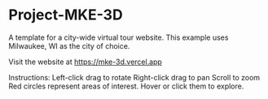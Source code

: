 # Project-MKE-3D
A template for a city-wide virtual tour website. This example uses Milwaukee, WI as the city of choice.

Visit the website at https://mke-3d.vercel.app 

Instructions: 
Left-click drag to rotate
Right-click drag to pan
Scroll to zoom
Red circles represent areas of interest. Hover or click them to explore.
